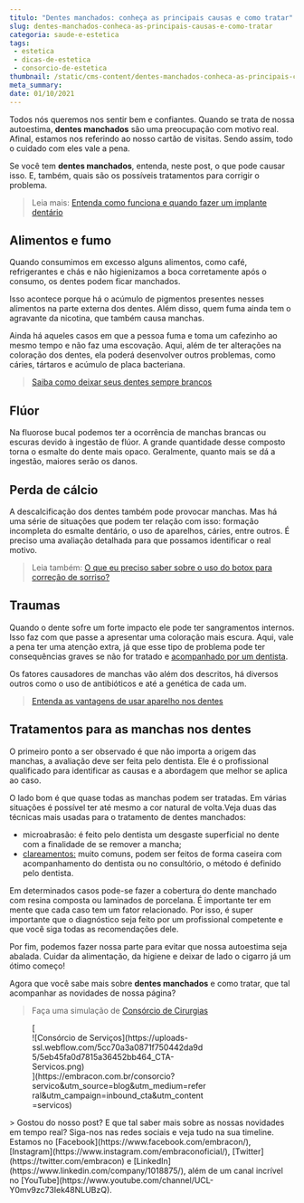 ```yaml
---
titulo: "Dentes manchados: conheça as principais causas e como tratar"
slug: dentes-manchados-conheca-as-principais-causas-e-como-tratar
categoria: saude-e-estetica
tags:
 - estetica
 - dicas-de-estetica
 - consorcio-de-estetica
thumbnail: /static/cms-content/dentes-manchados-conheca-as-principais-causas-e-como-tratar.jpeg
meta_summary: 
date: 01/10/2021
---
```

Todos nós queremos nos sentir bem e confiantes. Quando se trata de nossa autoestima, **dentes manchados** são uma preocupação com motivo real. Afinal, estamos nos referindo ao nosso cartão de visitas. Sendo assim, todo o cuidado com eles vale a pena.

Se você tem **dentes manchados**, entenda, neste post, o que pode causar isso. E, também, quais são os possíveis tratamentos para corrigir o problema.

> Leia mais: [Entenda como funciona e quando fazer um implante dentário](https://www.embracon.com.br/blog/entenda-como-funciona-um-implante-dentario)

Alimentos e fumo
----------------

Quando consumimos em excesso alguns alimentos, como café, refrigerantes e chás e não higienizamos a boca corretamente após o consumo, os dentes podem ficar manchados.

Isso acontece porque há o acúmulo de pigmentos presentes nesses alimentos na parte externa dos dentes. Além disso, quem fuma ainda tem o agravante da nicotina, que também causa manchas.

Ainda há aqueles casos em que a pessoa fuma e toma um cafezinho ao mesmo tempo e não faz uma escovação. Aqui, além de ter alterações na coloração dos dentes, ela poderá desenvolver outros problemas, como cáries, tártaros e acúmulo de placa bacteriana.

> [Saiba como deixar seus dentes sempre brancos](https://www.embracon.com.br/blog/saiba-como-deixar-seus-dentes-sempre-brancos)

Flúor
-----

Na fluorose bucal podemos ter a ocorrência de manchas brancas ou escuras devido à ingestão de flúor. A grande quantidade desse composto torna o esmalte do dente mais opaco. Geralmente, quanto mais se dá a ingestão, maiores serão os danos.

Perda de cálcio
---------------

A descalcificação dos dentes também pode provocar manchas. Mas há uma série de situações que podem ter relação com isso: formação incompleta do esmalte dentário, o uso de aparelhos, cáries, entre outros. É preciso uma avaliação detalhada para que possamos identificar o real motivo.

> Leia também: [O que eu preciso saber sobre o uso do botox para correção de sorriso?](https://www.embracon.com.br/blog/o-que-eu-preciso-saber-sobre-o-uso-do-botox-para-correcao-de-sorriso)

Traumas
-------

Quando o dente sofre um forte impacto ele pode ter sangramentos internos. Isso faz com que passe a apresentar uma coloração mais escura. Aqui, vale a pena ter uma atenção extra, já que esse tipo de problema pode ter consequências graves se não for tratado e [acompanhado por um dentista](https://www.embracon.com.br/blog/entenda-como-e-o-curso-e-o-mercado-de-odontologia).

Os fatores causadores de manchas vão além dos descritos, há diversos outros como o uso de antibióticos e até a genética de cada um.

> [Entenda as vantagens de usar aparelho nos dentes](https://www.embracon.com.br/blog/entenda-as-vantagens-de-usar-aparelho-nos-dentes)

Tratamentos para as manchas nos dentes
--------------------------------------

O primeiro ponto a ser observado é que não importa a origem das manchas, a avaliação deve ser feita pelo dentista. Ele é o profissional qualificado para identificar as causas e a abordagem que melhor se aplica ao caso.

O lado bom é que quase todas as manchas podem ser tratadas. Em várias situações é possível ter até mesmo a cor natural de volta.Veja duas das técnicas mais usadas para o tratamento de dentes manchados:

- microabrasão: é feito pelo dentista um desgaste superficial no dente com a finalidade de se remover a mancha;
- [clareamentos:](https://www.embracon.com.br/blog/como-funciona-o-clareamento-dos-dentes) muito comuns, podem ser feitos de forma caseira com acompanhamento do dentista ou no consultório, o método é definido pelo dentista.

Em determinados casos pode-se fazer a cobertura do dente manchado com resina composta ou laminados de porcelana. É importante ter em mente que cada caso tem um fator relacionado. Por isso, é super importante que o diagnóstico seja feito por um profissional competente e que você siga todas as recomendações dele.

Por fim, podemos fazer nossa parte para evitar que nossa autoestima seja abalada. Cuidar da alimentação, da higiene e deixar de lado o cigarro já um ótimo começo!

Agora que você sabe mais sobre **dentes manchados** e como tratar, que tal acompanhar as novidades de nossa página?

> Faça uma simulação de [Consórcio de Cirurgias](https://www.embracon.com.br/consorcio-servicos)

<figure class="w-richtext-figure-type-image w-richtext-align-center" style="max-width:310px">[<div>![Consórcio de Serviços](https://uploads-ssl.webflow.com/5cc70a3a0871f750442da9d5/5eb45fa0d7815a36452bb464_CTA-Servicos.png)</div>](https://embracon.com.br/consorcio?servico&utm_source=blog&utm_medium=referral&utm_campaign=inbound_cta&utm_content=servicos)</figure>> Gostou do nosso post? E que tal saber mais sobre as nossas novidades em tempo real? Siga-nos nas redes sociais e veja tudo na sua timeline. Estamos no [Facebook](https://www.facebook.com/embracon/), [Instagram](https://www.instagram.com/embraconoficial/), [Twitter](https://twitter.com/embracon) e [LinkedIn](https://www.linkedin.com/company/1018875/), além de um canal incrível no [YouTube](https://www.youtube.com/channel/UCL-Y0mv9zc73Iek48NLUBzQ).
